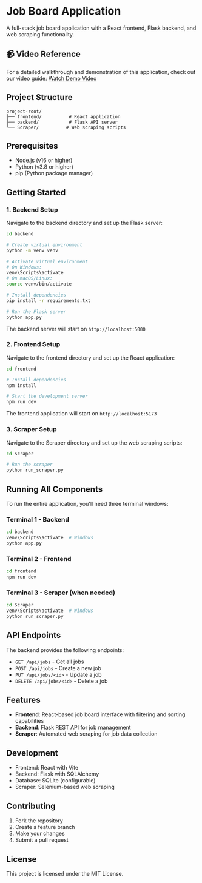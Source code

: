 # Job Board Application

A full-stack job board application with a React frontend, Flask backend, and web scraping functionality.

## 📹 Video Reference

For a detailed walkthrough and demonstration of this application, check out our video guide:
[Watch Demo Video](https://drive.google.com/file/d/1QLytmIW5w88BYSYNhXAJF2vtfVPmNQgs/view?usp=sharing)

## Project Structure

```
project-root/
├── frontend/          # React application
├── backend/           # Flask API server
└── Scraper/          # Web scraping scripts
```

## Prerequisites

- Node.js (v16 or higher)
- Python (v3.8 or higher)
- pip (Python package manager)

## Getting Started

### 1. Backend Setup

Navigate to the backend directory and set up the Flask server:

```bash
cd backend

# Create virtual environment
python -m venv venv

# Activate virtual environment
# On Windows:
venv\Scripts\activate
# On macOS/Linux:
source venv/bin/activate

# Install dependencies
pip install -r requirements.txt

# Run the Flask server
python app.py
```

The backend server will start on `http://localhost:5000`

### 2. Frontend Setup

Navigate to the frontend directory and set up the React application:

```bash
cd frontend

# Install dependencies
npm install

# Start the development server
npm run dev
```

The frontend application will start on `http://localhost:5173`

### 3. Scraper Setup

Navigate to the Scraper directory and set up the web scraping scripts:

```bash
cd Scraper

# Run the scraper
python run_scraper.py
```

## Running All Components

To run the entire application, you'll need three terminal windows:

### Terminal 1 - Backend
```bash
cd backend
venv\Scripts\activate  # Windows
python app.py
```

### Terminal 2 - Frontend
```bash
cd frontend
npm run dev
```

### Terminal 3 - Scraper (when needed)
```bash
cd Scraper
venv\Scripts\activate  # Windows
python run_scraper.py
```

## API Endpoints

The backend provides the following endpoints:

- `GET /api/jobs` - Get all jobs
- `POST /api/jobs` - Create a new job
- `PUT /api/jobs/<id>` - Update a job
- `DELETE /api/jobs/<id>` - Delete a job

## Features

- **Frontend**: React-based job board interface with filtering and sorting capabilities
- **Backend**: Flask REST API for job management
- **Scraper**: Automated web scraping for job data collection

## Development

- Frontend: React with Vite
- Backend: Flask with SQLAlchemy
- Database: SQLite (configurable)
- Scraper: Selenium-based web scraping

## Contributing

1. Fork the repository
2. Create a feature branch
3. Make your changes
4. Submit a pull request

## License

This project is licensed under the MIT License. 